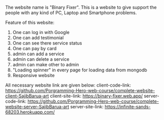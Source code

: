 The website name is "Binary Fixer". This is a website to give support the people with any kind of PC, Laptop and Smartphone problems. 

Feature of this website:
1. One can log in with Google
2. One can add testimonial
3. One can see there service status
4. One can pay by card
5. admin can add a service
6. admin can delete a service
7. admin can make other to admin
8. "Loading spinner" in every page for loading data from mongodb
9. Responsive website

All necessary website link are given below:
client-code-link: https://github.com/Porgramming-Hero-web-course/complete-website-client-SajibBarua-art
client-site-link: https://binary-fixer.web.app/
server-code-link: https://github.com/Porgramming-Hero-web-course/complete-website-server-SajibBarua-art
server-site-link: https://infinite-sands-68203.herokuapp.com/
